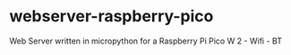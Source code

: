 # webserver-raspberry-pico
Web Server written in micropython for a Raspberry Pi Pico W 2 - Wifi - BT
